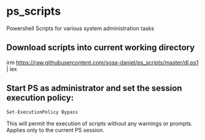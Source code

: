 # ps_scripts
Powershell Scripts for various system administration tasks

## Download scripts into current working directory
irm https://raw.githubusercontent.com/sosa-daniel/ps_scripts/master/dl.ps1 | iex

## Start PS as administrator and set the session execution policy:
`Set-ExecutionPolicy Bypass`

This will permit the execution of scripts without any warnings or prompts. Applies only to the current PS session.

